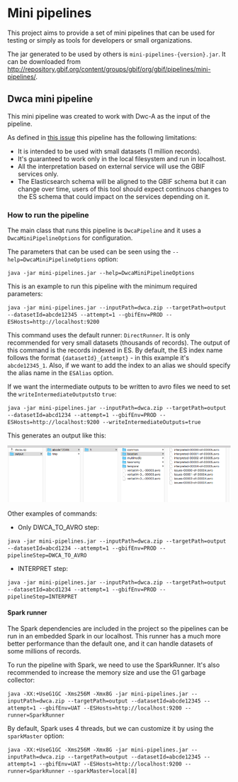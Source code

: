 # Mini pipelines #
This project aims to provide a set of mini pipelines that can be used for testing or simply as tools for developers or small organizations. 

The jar generated to be used by others is `mini-pipelines-{version}.jar`. It can be downloaded from http://repository.gbif.org/content/groups/gbif/org/gbif/pipelines/mini-pipelines/.

## Dwca mini pipeline ##
This mini pipeline was created to work with Dwc-A as the input of the pipeline.

As defined in [this issue](https://github.com/gbif/pipelines/issues/116) this pipeline has the following limitations:
- It is intended to be used with small datasets (1 million records).
- It's guaranteed to work only in the local filesystem and run in localhost.
- All the interpretation based on external service will use the GBIF services only.
- The Elasticsearch schema will be aligned to the GBIF schema but it can change over time, users of this tool should expect continuos changes to the ES schema that could impact on the services depending on it.

### How to run the pipeline ###
The main class that runs this pipeline is `DwcaPipeline` and it uses a `DwcaMiniPipelineOptions` for configuration.

The parameters that can be used can be seen using the `--help=DwcaMiniPipelineOptions` option:

~~~~
java -jar mini-pipelines.jar --help=DwcaMiniPipelineOptions
~~~~ 

This is an example to run this pipeline with the minimum required parameters:

~~~~
java -jar mini-pipelines.jar --inputPath=dwca.zip --targetPath=output --datasetId=abcde12345 --attempt=1 --gbifEnv=PROD --ESHosts=http://localhost:9200
~~~~ 

This command uses the default runner: `DirectRunner`. It is only recommended for very small datasets (thousands of records).
The output of this command is the records indexed in ES. 
By default, the ES index name follows the format `{datasetId}_{attempt}` - in this example it's `abcde12345_1`. 
Also, if we want to add the index to an alias we should specify the alias name in the `ESAlias` option.

If we want the intermediate outputs to be written to avro files we need to set the `writeIntermediateOutputs`to `true`:

~~~~
java -jar mini-pipelines.jar --inputPath=dwca.zip --targetPath=output --datasetId=abcd1234 --attempt=1 --gbifEnv=PROD --ESHosts=http://localhost:9200 --writeIntermediateOutputs=true
~~~~ 

This generates an output like this:

 <img src="docs/output_generated.png">


Other examples of commands:
- Only DWCA_TO_AVRO step: 
~~~~
java -jar mini-pipelines.jar --inputPath=dwca.zip --targetPath=output --datasetId=abcd1234 --attempt=1 --gbifEnv=PROD --pipelineStep=DWCA_TO_AVRO
~~~~ 

- INTERPRET step: 
~~~~
java -jar mini-pipelines.jar --inputPath=dwca.zip --targetPath=output --datasetId=abcd1234 --attempt=1 --gbifEnv=PROD --pipelineStep=INTERPRET
~~~~ 

#### Spark runner ####
The Spark dependencies are included in the project so the pipelines can be run in an embedded Spark in our localhost. This runner has a much more better performance than the default one, and it can handle datasets of some millions of records.
  
To run the pipeline with Spark, we need to use the SparkRunner. It's also recommended to increase the memory size and use the G1 garbage collector:

~~~~
java -XX:+UseG1GC -Xms256M -Xmx8G -jar mini-pipelines.jar --inputPath=dwca.zip --targetPath=output --datasetId=abcde12345 --attempt=1 --gbifEnv=UAT --ESHosts=http://localhost:9200 --runner=SparkRunner
~~~~

By default, Spark uses 4 threads, but we can customize it by using the `sparkMaster` option:

~~~~
java -XX:+UseG1GC -Xms256M -Xmx8G -jar mini-pipelines.jar --inputPath=dwca.zip --targetPath=output --datasetId=abcde12345 --attempt=1 --gbifEnv=UAT --ESHosts=http://localhost:9200 --runner=SparkRunner --sparkMaster=local[8]
~~~~


